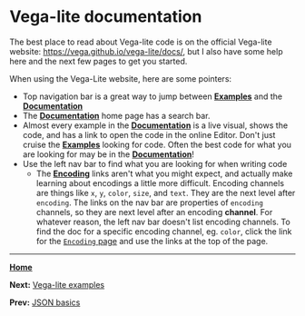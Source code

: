 # Vega-lite documentation
The best place to read about Vega-lite code is on the official Vega-lite website: https://vega.github.io/vega-lite/docs/, but I also have some help here and the next few pages to get you started.

When using the Vega-Lite website, here are some pointers:
- Top navigation bar is a great way to jump between [**Examples**](https://vega.github.io/vega-lite/examples/) and the [**Documentation**](https://vega.github.io/vega-lite/docs/)
- The [**Documentation**](https://vega.github.io/vega-lite/docs/) home page has a search bar.
- Almost every example in the [**Documentation**](https://vega.github.io/vega-lite/docs/) is a live visual, shows the code, and has a link to open the code in the online Editor. Don't just cruise the [**Examples**](https://vega.github.io/vega-lite/examples/) looking for code. Often the best code for what you are looking for may be in the [**Documentation**](https://vega.github.io/vega-lite/docs/)!
- Use the left nav bar to find what you are looking for when writing code
  - The [**Encoding**](https://vega.github.io/vega-lite/docs/encoding.html) links aren't what you might expect, and actually make learning about encodings a little more difficult. Encoding channels are things like `x`, `y`, `color`, `size`, and `text`. They are the next level after `encoding`. The links on the nav bar are properties of `encoding` channels, so they are next level after an encoding **channel**. For whatever reason, the left nav bar doesn't list encoding channels. To find the doc for a specific encoding channel, eg. `color`, click the link for the [`Encoding` page](https://vega.github.io/vega-lite/docs/encoding.html) and use the links at the top of the page.

---
[**Home**](../README.md)

**Next:** [Vega-lite examples](./vega-lite-examples.md)

**Prev:** [JSON basics](./json-basics.md)
